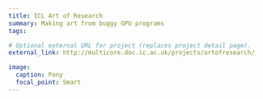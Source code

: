 ```yaml
---
title: ICL Art of Research
summary: Making art from buggy GPU programs
tags:

# Optional external URL for project (replaces project detail page).
external_link: http://multicore.doc.ic.ac.uk/projects/artofresearch/

image:
  caption: Pony
  focal_point: Smart
---
```

